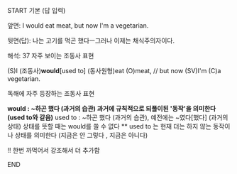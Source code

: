 START
기본 (답 입력)

앞면:
I would eat meat, but now I'm a vegetarian.


뒷면(답):
나는 고기를 먹곤 했다ㅡ그러나 이제는 채식주의자이다.


해석:
37 자주 보이는 조동사 표현

(S)I (조동사)**would**[used to] (동사원형)eat (O)meat, // but now (SV)I'm (C)a vegetarian. 

독해에 자주 등장하는 조동사 표현

**would : ~하곤 했다 (과거의 습관) 
과거에 규칙적으로 되풀이된 '동작'을 의미한다 (used to와 같음)**
used to : ~하곤 했다 (과거의 습관), 예전에는 ~였다[했다] (과거의 상태)
상태를 뜻할 때는 would를 쓸 수 없다
** used to 는 현재 더는 하지 않는 동작이나 상태를 의미한다
(지금은 안 그렇다 , 지금은 아니다)

!! 한번 까먹어서 강조해서 더 추가함
<!--ID: 1696725421220-->
END